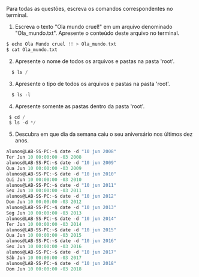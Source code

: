 Para todas as questões, escreva os comandos correspondentes no terminal.

1. Escreva o texto "Ola mundo cruel!" em um arquivo denominado "Ola_mundo.txt". Apresente o conteúdo deste arquivo no terminal.
  ```C
  $ echo Ola Mundo cruel !! > Ola_mundo.txt
  $ cat Ola_mundo.txt
  
  ```

2. Apresente o nome de todos os arquivos e pastas na pasta 'root'.
```C
  $ ls /

 ```
3. Apresente o tipo de todos os arquivos e pastas na pasta 'root'.
```C
  $ ls -l

 ```
4. Apresente somente as pastas dentro da pasta 'root'.
 ```C
  $ cd /
  $ ls -d */
   ```

5. Descubra em que dia da semana caiu o seu aniversário nos últimos dez anos.
  ```C
  alunos@LAB-SS-PC:~$ date -d "10 jun 2008"
  Ter Jun 10 00:00:00 -03 2008
  alunos@LAB-SS-PC:~$ date -d "10 jun 2009"
  Qua Jun 10 00:00:00 -03 2009
  alunos@LAB-SS-PC:~$ date -d "10 jun 2010"
  Qui Jun 10 00:00:00 -03 2010
  alunos@LAB-SS-PC:~$ date -d "10 jun 2011"
  Sex Jun 10 00:00:00 -03 2011
  alunos@LAB-SS-PC:~$ date -d "10 jun 2012"
  Dom Jun 10 00:00:00 -03 2012
  alunos@LAB-SS-PC:~$ date -d "10 jun 2013"
  Seg Jun 10 00:00:00 -03 2013
  alunos@LAB-SS-PC:~$ date -d "10 jun 2014"
  Ter Jun 10 00:00:00 -03 2014
  alunos@LAB-SS-PC:~$ date -d "10 jun 2015"
  Qua Jun 10 00:00:00 -03 2015
  alunos@LAB-SS-PC:~$ date -d "10 jun 2016"
  Sex Jun 10 00:00:00 -03 2016
  alunos@LAB-SS-PC:~$ date -d "10 jun 2017"
  Sáb Jun 10 00:00:00 -03 2017
  alunos@LAB-SS-PC:~$ date -d "10 jun 2018"
  Dom Jun 10 00:00:00 -03 2018
 ```
